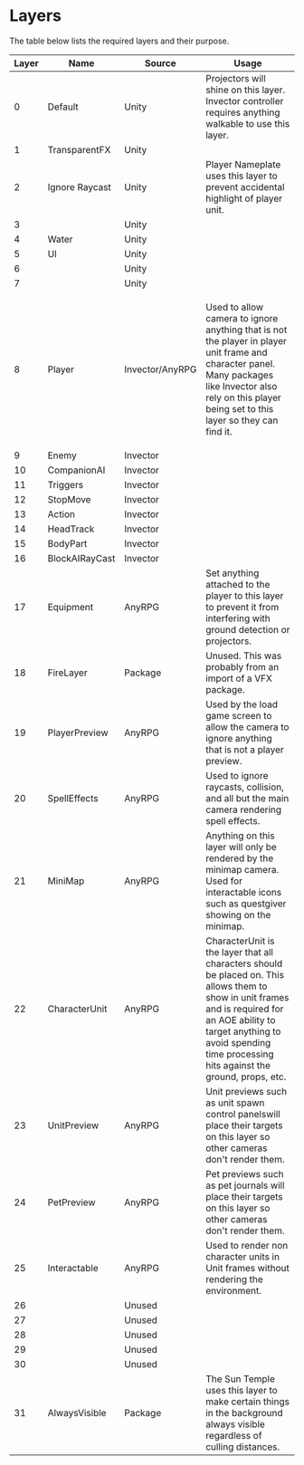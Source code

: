 # Layers

The table below lists the required layers and their purpose.

| Layer | Name           | Source          | Usage                                                                                                                                                                                                                                    |
| ----- | -------------- | --------------- | ---------------------------------------------------------------------------------------------------------------------------------------------------------------------------------------------------------------------------------------- |
| 0     | Default        | Unity           | Projectors will shine on this layer. Invector controller requires anything walkable to use this layer.                                                                                                                                   |
| 1     | TransparentFX  | Unity           |                                                                                                                                                                                                                                          |
| 2     | Ignore Raycast | Unity           | Player Nameplate uses this layer to prevent accidental highlight of player unit.                                                                                                                                                         |
| 3     |                | Unity           |                                                                                                                                                                                                                                          |
| 4     | Water          | Unity           |                                                                                                                                                                                                                                          |
| 5     | UI             | Unity           |                                                                                                                                                                                                                                          |
| 6     |                | Unity           |                                                                                                                                                                                                                                          |
| 7     |                | Unity           |                                                                                                                                                                                                                                          |
| 8     | Player         | Invector/AnyRPG | <p>Used to allow camera to ignore anything that is not the player in player unit frame and character panel.<br>Many packages like Invector also rely on this player being set to this layer so they can find it.</p>                     |
| 9     | Enemy          | Invector        |                                                                                                                                                                                                                                          |
| 10    | CompanionAI    | Invector        |                                                                                                                                                                                                                                          |
| 11    | Triggers       | Invector        |                                                                                                                                                                                                                                          |
| 12    | StopMove       | Invector        |                                                                                                                                                                                                                                          |
| 13    | Action         | Invector        |                                                                                                                                                                                                                                          |
| 14    | HeadTrack      | Invector        |                                                                                                                                                                                                                                          |
| 15    | BodyPart       | Invector        |                                                                                                                                                                                                                                          |
| 16    | BlockAIRayCast | Invector        |                                                                                                                                                                                                                                          |
| 17    | Equipment      | AnyRPG          | Set anything attached to the player to this layer to prevent it from interfering with ground detection or projectors.                                                                                                                    |
| 18    | FireLayer      | Package         | Unused. This was probably from an import of a VFX package.                                                                                                                                                                               |
| 19    | PlayerPreview  | AnyRPG          | Used by the load game screen to allow the camera to ignore anything that is not a player preview.                                                                                                                                        |
| 20    | SpellEffects   | AnyRPG          | Used to ignore raycasts, collision, and all but the main camera rendering spell effects.                                                                                                                                                 |
| 21    | MiniMap        | AnyRPG          | Anything on this layer will only be rendered by the minimap camera. Used for interactable icons such as questgiver showing on the minimap.                                                                                               |
| 22    | CharacterUnit  | AnyRPG          | CharacterUnit is the layer that all characters should be placed on. This allows them to show in unit frames and is required for an AOE ability to target anything to avoid spending time processing hits against the ground, props, etc. |
| 23    | UnitPreview    | AnyRPG          | Unit previews such as unit spawn control panelswill place their targets on this layer so other cameras don't render them.                                                                                                                |
| 24    | PetPreview     | AnyRPG          | Pet previews such as pet journals will place their targets on this layer so other cameras don't render them.                                                                                                                             |
| 25    | Interactable   | AnyRPG          | Used to render non character units in Unit frames without rendering the environment.                                                                                                                                                     |
| 26    |                | Unused          |                                                                                                                                                                                                                                          |
| 27    |                | Unused          |                                                                                                                                                                                                                                          |
| 28    |                | Unused          |                                                                                                                                                                                                                                          |
| 29    |                | Unused          |                                                                                                                                                                                                                                          |
| 30    |                | Unused          |                                                                                                                                                                                                                                          |
| 31    | AlwaysVisible  | Package         | The Sun Temple uses this layer to make certain things in the background always visible regardless of culling distances.                                                                                                                  |
